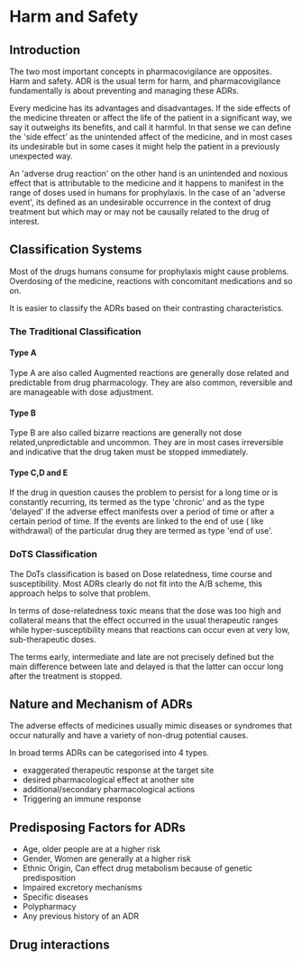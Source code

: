 # Harm and Safety

## Introduction

The two most important concepts in pharmacovigilance are opposites. Harm and safety. ADR is the usual term for harm, and pharmacovigilance fundamentally is about preventing and managing these ADRs.

Every medicine has its advantages and disadvantages. If the side effects of the medicine threaten or affect the life of the patient in a significant way, we say it outweighs its benefits, and call it harmful. In that sense we can define the 'side effect' as the unintended affect of the medicine, and in most cases its undesirable but in some cases it might help the patient in a previously unexpected way.

An 'adverse drug reaction' on the other hand is an unintended and noxious effect that is attributable to the medicine and it happens to manifest in the range of doses used in humans for prophylaxis. In the case of an 'adverse event', its defined as an undesirable occurrence in the context of drug treatment but which may or may not be causally related to the drug of interest.

## Classification Systems

Most of the drugs humans consume for prophylaxis might cause problems. Overdosing of the medicine, reactions with concomitant medications and so on.

It is easier to classify the ADRs based on their contrasting characteristics.

### The Traditional Classification

#### Type A

Type A are also called Augmented reactions are generally dose related and predictable from drug pharmacology. They are also common, reversible and are manageable with dose adjustment.

#### Type B

Type B are also called bizarre reactions are generally not dose related,unpredictable and uncommon. They are in most cases irreversible and indicative that the drug taken must be stopped immediately.

#### Type C,D and E

If the drug in question causes the problem to persist for a long time or is constantly recurring, its termed as the type 'chronic' and as the type 'delayed' if the adverse effect manifests over a period of time or after a certain period of time. If the events are linked to the end of use ( like withdrawal) of the particular drug they are termed as type 'end of use'.

### DoTS Classification

The DoTs classification is based on Dose relatedness, time course and susceptibility. Most ADRs clearly do not fit into the A/B scheme, this approach helps to solve that problem.

In terms of dose-relatedness toxic means that the dose was too high and collateral means that the effect occurred in the usual therapeutic ranges while hyper-susceptibility means that reactions can occur even at very low, sub-therapeutic doses.

The terms early, intermediate and late are not precisely defined but the main difference between late and delayed is that the latter can occur long after the treatment is stopped.

## Nature and Mechanism of ADRs

The adverse effects of medicines usually mimic diseases or syndromes that occur naturally and have a variety of non-drug potential causes.

In broad terms ADRs can be categorised into 4 types.

- exaggerated therapeutic response at the target site
- desired pharmacological effect at another site
- additional/secondary pharmacological actions
- Triggering an immune response

## Predisposing Factors for ADRs

- Age, older people are at a higher risk
- Gender, Women are generally at a higher risk
- Ethnic Origin, Can effect drug metabolism because of genetic predisposition
- Impaired excretory mechanisms
- Specific diseases
- Polypharmacy
- Any previous history of an ADR

## Drug interactions
